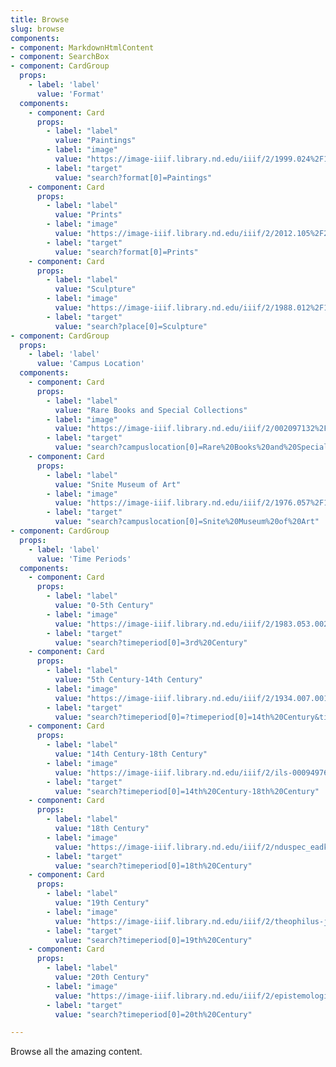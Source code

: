 ```yaml
---
title: Browse
slug: browse
components:
- component: MarkdownHtmlContent
- component: SearchBox
- component: CardGroup
  props:
    - label: 'label'
      value: 'Format'
  components:
    - component: Card
      props:
        - label: "label"
          value: "Paintings"
        - label: "image"
          value: "https://image-iiif.library.nd.edu/iiif/2/1999.024%2F1999_024-v0001/full/500,/0/default.jpg"
        - label: "target"
          value: "search?format[0]=Paintings"
    - component: Card
      props:
        - label: "label"
          value: "Prints"
        - label: "image"
          value: "https://image-iiif.library.nd.edu/iiif/2/2012.105%2F2012_105-v0001/full/500,/0/default.jpg"
        - label: "target"
          value: "search?format[0]=Prints"
    - component: Card
      props:
        - label: "label"
          value: "Sculpture"
        - label: "image"
          value: "https://image-iiif.library.nd.edu/iiif/2/1988.012%2F1988_012-v0001/full/500,/0/default.jpg"
        - label: "target"
          value: "search?place[0]=Sculpture"
- component: CardGroup
  props:
    - label: 'label'
      value: 'Campus Location'
  components:
    - component: Card
      props:
        - label: "label"
          value: "Rare Books and Special Collections"
        - label: "image"
          value: "https://image-iiif.library.nd.edu/iiif/2/002097132%2FBOO_002097132-00a/full/500,/0/default.jpg"
        - label: "target"
          value: "search?campuslocation[0]=Rare%20Books%20and%20Special%20Collections"
    - component: Card
      props:
        - label: "label"
          value: "Snite Museum of Art"
        - label: "image"
          value: "https://image-iiif.library.nd.edu/iiif/2/1976.057%2F1976_057-v0001/full/500,/0/default.jpg"
        - label: "target"
          value: "search?campuslocation[0]=Snite%20Museum%20of%20Art"          
- component: CardGroup
  props:
    - label: 'label'
      value: 'Time Periods'
  components:
    - component: Card
      props:
        - label: "label"
          value: "0-5th Century"
        - label: "image"
          value: "https://image-iiif.library.nd.edu/iiif/2/1983.053.002%2F1983_053_002-v0001/full/500,/0/default.jpg"
        - label: "target"
          value: "search?timeperiod[0]=3rd%20Century"
    - component: Card
      props:
        - label: "label"
          value: "5th Century-14th Century"
        - label: "image"
          value: "https://image-iiif.library.nd.edu/iiif/2/1934.007.001%2F1934_007_001-v0001/full/500,/0/default.jpg"
        - label: "target"
          value: "search?timeperiod[0]=?timeperiod[0]=14th%20Century&timeperiod"
    - component: Card
      props:
        - label: "label"
          value: "14th Century-18th Century"
        - label: "image"
          value: "https://image-iiif.library.nd.edu/iiif/2/ils-000949761%2FBOO_000949761_c2-000ba/full/500,/0/default.jpg"
        - label: "target"
          value: "search?timeperiod[0]=14th%20Century-18th%20Century"
    - component: Card
      props:
        - label: "label"
          value: "18th Century"
        - label: "image"
          value: "https://image-iiif.library.nd.edu/iiif/2/nduspec_eadks65h991878%2FMSN-EA_5031-01.a/full/500,/0/default.jpg"
        - label: "target"
          value: "search?timeperiod[0]=18th%20Century"
    - component: Card
      props:
        - label: "label"
          value: "19th Century"
        - label: "image"
          value: "https://image-iiif.library.nd.edu/iiif/2/theophilus-journal-v1%2FMSN-EA_8011-01-B-000a/full/500,/0/default.jpg"
        - label: "target"
          value: "search?timeperiod[0]=19th%20Century"
    - component: Card
      props:
        - label: "label"
          value: "20th Century"
        - label: "image"
          value: "https://image-iiif.library.nd.edu/iiif/2/epistemological-letters-issue-2%2FMay19742ndIssue_Page_01/full/500,/0/default.jpg"
        - label: "target"
          value: "search?timeperiod[0]=20th%20Century"

---
```


Browse all the amazing content.

